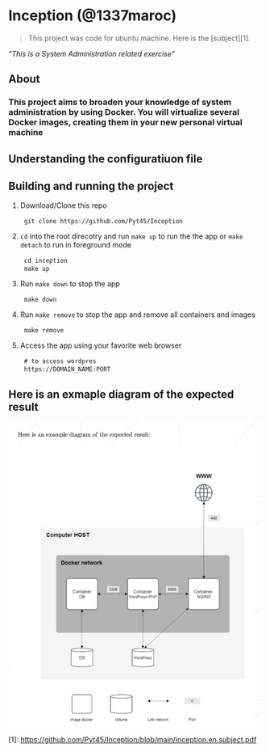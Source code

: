 # Inception (@1337maroc)

> This project was code for ubuntu machine. Here is the [subject][1].

*"This is a System Administration related exercise"*

## About
### This project aims to broaden your knowledge of system administration by using Docker. You will virtualize several Docker images, creating them in your new personal virtual machine

## Understanding the configuratiuon file

## Building and running the project

1. Download/Clone this repo

        git clone https://github.com/Pyt45/Inception

2. `cd` into the root direcotry and run `make up` to run the the app or `make detach` to run in foreground mode

        cd inception
        make up

3. Run `make down` to stop the app

        make down

4. Run `make remove` to stop the app and remove all containers and images

        make remove

5. Access the app using your favorite web browser

        # to access wordpres
        https://DOMAIN_NAME:PORT

## Here is an exmaple diagram of the expected result
![Alt text](https://github.com/Pyt45/Inception/blob/main/result.png)
[1]: https://github.com/Pyt45/Inception/blob/main/inception.en.subject.pdf